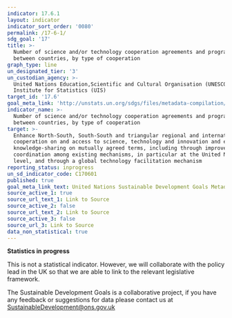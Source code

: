```yaml
---
indicator: 17.6.1
layout: indicator
indicator_sort_order: '0080'
permalink: /17-6-1/
sdg_goal: '17'
title: >-
  Number of science and/or technology cooperation agreements and programmes
  between countries, by type of cooperation
graph_type: line
un_designated_tier: '3'
un_custodian_agency: >-
  United Nations Education,Scientific and Cultural Organisation (UNESCO) -
  Institute for Statistics (UIS)
target_id: '17.6'
goal_meta_link: 'http://unstats.un.org/sdgs/files/metadata-compilation/Metadata-Goal-17.pdf'
indicator_name: >-
  Number of science and/or technology cooperation agreements and programmes
  between countries, by type of cooperation
target: >-
  Enhance North-South, South-South and triangular regional and international
  cooperation on and access to science, technology and innovation and enhance
  knowledge-sharing on mutually agreed terms, including through improved
  coordination among existing mechanisms, in particular at the United Nations
  level, and through a global technology facilitation mechanism
reporting_status: inprogress
un_sd_indicator_code: C170601
published: true
goal_meta_link_text: United Nations Sustainable Development Goals Metadata (pdf 468kB)
source_active_1: true
source_url_text_1: Link to Source
source_active_2: false
source_url_text_2: Link to Source
source_active_3: false
source_url_3: Link to Source
data_non_statistical: true
---
```

**Statistics in progress**              

This is not a statistical indicator. However, we will collaborate with the policy lead in the UK so that we are able to link to the relevant legislative framework.

The Sustainable Development Goals is a collaborative project, if you have any feedback or suggestions for data please contact us at <SustainableDevelopment@ons.gov.uk>

